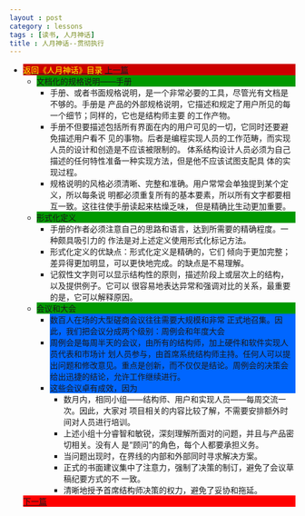 ```yaml
---
layout : post
category : lessons
tags : [读书, 人月神话]
title : 人月神话--贯彻执行
---
```


<div><ul>
	<li><div style="background-color:#cc0000;">
<a href="/lessons/2013/01/30/man-month-read00/" title="返回《人月神话》目录"><font color="#FFFF00" >返回《人月神话》目录</font></a>
<a href="/lessons/2013/03/11/man-month-read05/" title="上一篇">上一篇</a></div>
		<ul>
	<li><div style="background-color:#009900;">文档化的规格说明——手册 </div>
		<ul>
	<li><div>手册、或者书面规格说明，是一个非常必要的工具，尽管光有文档是不够的。手册是 产品的外部规格说明，它描述和规定了用户所见的每一个细节；同样的，它也是结构师主要 的工作产物。</div></li>
	<li><div>手册不但要描述包括所有界面在内的用户可见的一切，它同时还要避免描述用户看不 见的事物。后者是编程实现人员的工作范畴，而实现人员的设计和创造是不应该被限制的。 体系结构设计人员必须为自己描述的任何特性准备一种实现方法，但是他不应该试图支配具 体的实现过程。 </div></li>
	<li><div>规格说明的风格必须清晰、完整和准确。用户常常会单独提到某个定义，所以每条说 明都必须重复所有的基本要素，所以所有文字都要相互一致。这往往使手册读起来枯燥乏味， 但是精确比生动更加重要。</div></li></ul></li>
	<li><div style="background-color:#009900;">形式化定义</div>
		<ul>
	<li><div>手册的作者必须注意自己的思路和语言，达到所需要的精确程度。一种颇具吸引力的 作法是对上述定义使用形式化标记方法。</div></li>
	<li><div>形式化定义的优缺点：形式化定义是精确的，它们 倾向于更加完整；差异得更加明显，可以更快地完成。的缺点是不易理解。</div></li>
	<li><div>记叙性文字则可以显示结构性的原则，描述阶段上或层次上的结构，以及提供例子。它可以 很容易地表达异常和强调对比的关系，最重要的是，它可以解释原因。</div></li></ul></li>
	<li><div style="background-color:#009900;">会议和大会</div>
		<ul>
	<li><div style="background-color:#0066ff;">数百人在场的大型磋商会议往往需要大规模和非常 正式地召集。因此，我们把会议分成两个级别：周例会和年度大会</div></li>
	<li><div style="background-color:#0066ff;">周例会是每周半天的会议，由所有的结构师，加上硬件和软件实现人员代表和市场计 划人员参与，由首席系统结构师主持。任何人可以提出问题和修改意见。重点是创新，而不仅仅是结论。周例会的决策会给出迅捷的结论，允许工作继续进行。</div></li>
	<li><div style="background-color:#0066ff;">这些会议卓有成效，因为</div>
		<ul>
	<li><div>数月内，相同小组——结构师、用户和实现人员——每周交流一次。因此，大家对 项目相关的内容比较了解，不需要安排额外时间对人员进行培训。</div></li>
	<li><div>上述小组十分睿智和敏锐，深刻理解所面对的问题，并且与产品密切相关。没有人 是“顾问”的角色，每个人都要承担义务。</div></li>
	<li><div>当问题出现时，在界线的内部和外部同时寻求解决方案。</div></li>
	<li><div>正式的书面建议集中了注意力，强制了决策的制订，避免了会议草稿纪要方式的不 一致。</div></li>
	<li><div>清晰地授予首席结构师决策的权力，避免了妥协和拖延。</div></li></ul></li></ul></li></ul>
	<div style="background-color:#ff0000;"><a href="/lessons/2013/03/11/man-month-read07/" title="下一篇">下一篇</a></div>
</li></ul></div>